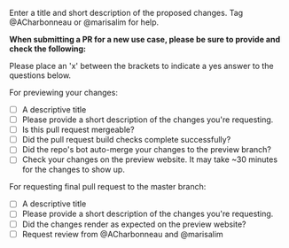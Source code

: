 Enter a title and short description of the proposed changes. Tag @ACharbonneau or @marisalim for help.

**When submitting a PR for a new use case, please be sure to provide and check the following:**

Please place an 'x' between the brackets to indicate a yes answer to the questions below.

For previewing your changes:
- [ ] A descriptive title
- [ ] Please provide a short description of the changes you're requesting.
- [ ] Is this pull request mergeable?
- [ ] Did the pull request build checks complete successfully?
- [ ] Did the repo's bot auto-merge your changes to the preview branch?
- [ ] Check your changes on the preview website. It may take ~30 minutes for the changes to show up.

For requesting final pull request to the master branch:
- [ ] A descriptive title
- [ ] Please provide a short description of the changes you're requesting.
- [ ] Did the changes render as expected on the preview website?
- [ ] Request review from @ACharbonneau and @marisalim
